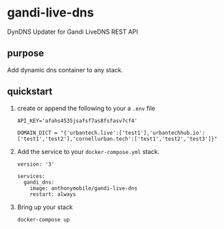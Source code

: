 # gandi-live-dns
DynDNS Updater for Gandi LiveDNS REST API

## purpose

Add dynamic dns container to any stack.


## quickstart

1. create or append the following to your a `.env` file

    ```
    API_KEY='afahs4535jsafsf7as8fsfasv7cf4'
    
    DOMAIN_DICT = "{'urbantech.live':['test1'],'urbantechhub.io':['test1','test2'],'cornellurban.tech':['test1','test2','test3']}"
    ```
    
2. Add the service to your `docker-compose.yml` stack.

    ```
    version: '3'
    
    services:
      gandi_dns:
        image: anthonymobile/gandi-live-dns
        restart: always
    
    ```

3. Bring up your stack

    ```
    docker-compose up
    ```
